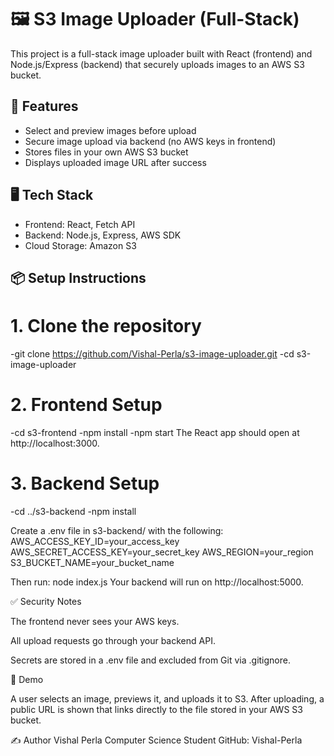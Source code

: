 # 🖼️ S3 Image Uploader (Full-Stack)

This project is a full-stack image uploader built with React (frontend) and Node.js/Express (backend) that securely uploads images to an AWS S3 bucket.

## 🚀 Features

- Select and preview images before upload  
- Secure image upload via backend (no AWS keys in frontend)  
- Stores files in your own AWS S3 bucket  
- Displays uploaded image URL after success  

## 🖥️ Tech Stack

- Frontend: React, Fetch API  
- Backend: Node.js, Express, AWS SDK  
- Cloud Storage: Amazon S3  

## 📦 Setup Instructions

# 1. Clone the repository

-git clone https://github.com/Vishal-Perla/s3-image-uploader.git
-cd s3-image-uploader

# 2. Frontend Setup

-cd s3-frontend
-npm install
-npm start
The React app should open at http://localhost:3000.

# 3. Backend Setup

-cd ../s3-backend
-npm install

Create a .env file in s3-backend/ with the following:
AWS_ACCESS_KEY_ID=your_access_key
AWS_SECRET_ACCESS_KEY=your_secret_key
AWS_REGION=your_region
S3_BUCKET_NAME=your_bucket_name

Then run:
node index.js
Your backend will run on http://localhost:5000.


✅ Security Notes

The frontend never sees your AWS keys.

All upload requests go through your backend API.

Secrets are stored in a .env file and excluded from Git via .gitignore.


📸 Demo

A user selects an image, previews it, and uploads it to S3. After uploading, a public URL is shown that links directly to the file stored in your AWS S3 bucket.


✍️ Author
Vishal Perla
Computer Science Student
GitHub: Vishal-Perla
